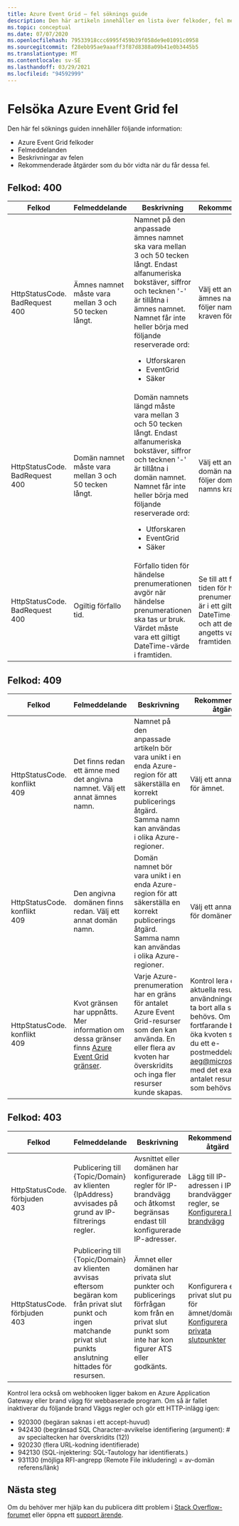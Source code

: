 ```yaml
---
title: Azure Event Grid – fel söknings guide
description: Den här artikeln innehåller en lista över felkoder, fel meddelanden, beskrivningar och rekommenderade åtgärder.
ms.topic: conceptual
ms.date: 07/07/2020
ms.openlocfilehash: 79533918ccc6995f459b39f058de9e01091c0958
ms.sourcegitcommit: f28ebb95ae9aaaff3f87d8388a09b41e0b3445b5
ms.translationtype: MT
ms.contentlocale: sv-SE
ms.lasthandoff: 03/29/2021
ms.locfileid: "94592999"
---
```

# <a name="troubleshoot-azure-event-grid-errors"></a>Felsöka Azure Event Grid fel
Den här fel söknings guiden innehåller följande information: 

- Azure Event Grid felkoder
- Felmeddelanden
- Beskrivningar av felen
- Rekommenderade åtgärder som du bör vidta när du får dessa fel. 

## <a name="error-code-400"></a>Felkod: 400
| Felkod | Felmeddelande | Beskrivning | Rekommendation |
| ---------- | ------------- | ----------- | -------------- | 
| HttpStatusCode. BadRequest<br/>400 | Ämnes namnet måste vara mellan 3 och 50 tecken långt. | Namnet på den anpassade ämnes namnet ska vara mellan 3 och 50 tecken långt. Endast alfanumeriska bokstäver, siffror och tecknen '-' är tillåtna i ämnes namnet. Namnet får inte heller börja med följande reserverade ord: <ul><li>Utforskaren</li><li>EventGrid</li><li>Säker</li></ul> | Välj ett annat ämnes namn som följer namn kraven för ämnet. |
| HttpStatusCode. BadRequest<br/>400 | Domän namnet måste vara mellan 3 och 50 tecken långt. | Domän namnets längd måste vara mellan 3 och 50 tecken långt. Endast alfanumeriska bokstäver, siffror och tecknen '-' är tillåtna i domän namnet. Namnet får inte heller börja med följande reserverade ord:<ul><li>Utforskaren</li><li>EventGrid</li><li>Säker</li> | Välj ett annat domän namn som följer domän namns kraven. |
| HttpStatusCode. BadRequest<br/>400 | Ogiltig förfallo tid. | Förfallo tiden för händelse prenumerationen avgör när händelse prenumerationen ska tas ur bruk. Värdet måste vara ett giltigt DateTime-värde i framtiden.| Se till att förfallo tiden för händelse prenumerationen är i ett giltigt DateTime-format och att den har angetts vara i framtiden. |

## <a name="error-code-409"></a>Felkod: 409
| Felkod | Felmeddelande | Beskrivning | Rekommenderad åtgärd |
| ---------- | ------------- | ----------- | -------------- | 
| HttpStatusCode. konflikt <br/>409 | Det finns redan ett ämne med det angivna namnet. Välj ett annat ämnes namn.   | Namnet på den anpassade artikeln bör vara unikt i en enda Azure-region för att säkerställa en korrekt publicerings åtgärd. Samma namn kan användas i olika Azure-regioner. | Välj ett annat namn för ämnet. |
| HttpStatusCode. konflikt <br/> 409 | Den angivna domänen finns redan. Välj ett annat domän namn. | Domän namnet bör vara unikt i en enda Azure-region för att säkerställa en korrekt publicerings åtgärd. Samma namn kan användas i olika Azure-regioner. | Välj ett annat namn för domänen. |
| HttpStatusCode. konflikt<br/>409 | Kvot gränsen har uppnåtts. Mer information om dessa gränser finns [Azure Event Grid gränser](../azure-resource-manager/management/azure-subscription-service-limits.md#event-grid-limits).  | Varje Azure-prenumeration har en gräns för antalet Azure Event Grid-resurser som den kan använda. En eller flera av kvoten har överskridits och inga fler resurser kunde skapas. |    Kontrol lera den aktuella resurs användningen och ta bort alla som inte behövs. Om du fortfarande behöver öka kvoten skickar du ett e-postmeddelande till [aeg@microsoft.com](mailto:aeg@microsoft.com) med det exakta antalet resurser som behövs. |

## <a name="error-code-403"></a>Felkod: 403

| Felkod | Felmeddelande | Beskrivning | Rekommenderad åtgärd |
| ---------- | ------------- | ----------- | ------------------ |
| HttpStatusCode. förbjuden <br/>403 | Publicering till {Topic/Domain} av klienten {IpAddress} avvisades på grund av IP-filtrerings regler. | Avsnittet eller domänen har konfigurerade regler för IP-brandvägg och åtkomst begränsas endast till konfigurerade IP-adresser. | Lägg till IP-adressen i IP-brandväggens regler, se [Konfigurera IP-brandvägg](configure-firewall.md) |
| HttpStatusCode. förbjuden <br/> 403 | Publicering till {Topic/Domain} av klienten avvisas eftersom begäran kom från privat slut punkt och ingen matchande privat slut punkts anslutning hittades för resursen. | Ämnet eller domänen har privata slut punkter och publicerings förfrågan kom från en privat slut punkt som inte har kon figurer ATS eller godkänts. | Konfigurera en privat slut punkt för ämnet/domänen. [Konfigurera privata slutpunkter](configure-private-endpoints.md) |

Kontrol lera också om webhooken ligger bakom en Azure Application Gateway eller brand vägg för webbaserade program. Om så är fallet inaktiverar du följande brand Väggs regler och gör ett HTTP-inlägg igen:

- 920300 (begäran saknas i ett accept-huvud)
- 942430 (begränsad SQL Character-avvikelse identifiering (argument): # av specialtecken har överskridits (12))
- 920230 (flera URL-kodning identifierade)
- 942130 (SQL-injektering: SQL-Tautology har identifierats.)
- 931130 (möjliga RFI-angrepp (Remote File inkludering) = av-domän referens/länk)



## <a name="next-steps"></a>Nästa steg
Om du behöver mer hjälp kan du publicera ditt problem i [Stack Overflow-forumet](https://stackoverflow.com/questions/tagged/azure-eventgrid) eller öppna ett [support ärende](https://azure.microsoft.com/support/options/). 
